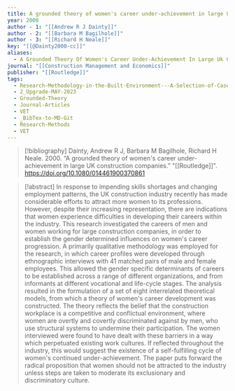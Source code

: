 ```yaml
---
title: A grounded theory of women's career under-achievement in large UK construction companies
year: 2000
author - 1: "[[Andrew R J Dainty]]"
author - 2: "[[Barbara M Bagilhole]]"
author - 3: "[[Richard H Neale]]"
key: "[[@Dainty2000-cc]]"
aliases:
  - A Grounded Theory Of Women's Career Under-Achievement In Large Uk Construction Companies
journal: "[[Construction Management and Economics]]"
publisher: "[[Routledge]]"
tags:
  - Research-Methodology-in-the-Built-Environment---A-Selection-of-Case-Studies
  - 2_Upgrade-MAY-2023
  - Grounded-Theory
  - Journal-Articles
  - VET
  - _BibTex-to-MD-Git
  - Research-Methods
  - VET
---
```


> [!bibliography]
> Dainty, Andrew R J, Barbara M Bagilhole, Richard H Neale. 2000. “A grounded theory of women's career under-achievement in large UK construction companies.” "[[Routledge]]". https://doi.org/10.1080/014461900370861

> [!abstract]
> In response to impending skills shortages and changing employment patterns, the UK construction industry recently has made considerable efforts to attract more women to its professions. However, despite their increasing representation, there are indications that women experience difficulties in developing their careers within the industry. This research investigated the careers of men and women working for large construction companies, in order to establish the gender determined influences on women's career progression. A primarily qualitative methodology was employed for the research, in which career profiles were developed through ethnographic interviews with 41 matched pairs of male and female employees. This allowed the gender specific determinants of careers to be established across a range of different organizations, and from informants at different vocational and life-cycle stages. The analysis resulted in the formulation of a set of eight interrelated theoretical models, from which a theory of women's career development was constructed. The theory reflects the belief that the construction workplace is a competitive and conflictual environment, where women are overtly and covertly discriminated against by men, who use structural systems to undermine their participation. The women interviewed were found to have dealt with these barriers in a way which perpetuated existing work cultures. If reflected throughout the industry, this would suggest the existence of a self-fulfilling cycle of women's continued under-achievement. The paper puts forward the radical proposition that women should not be attracted to the industry unless steps are taken to moderate its exclusionary and discriminatory culture.